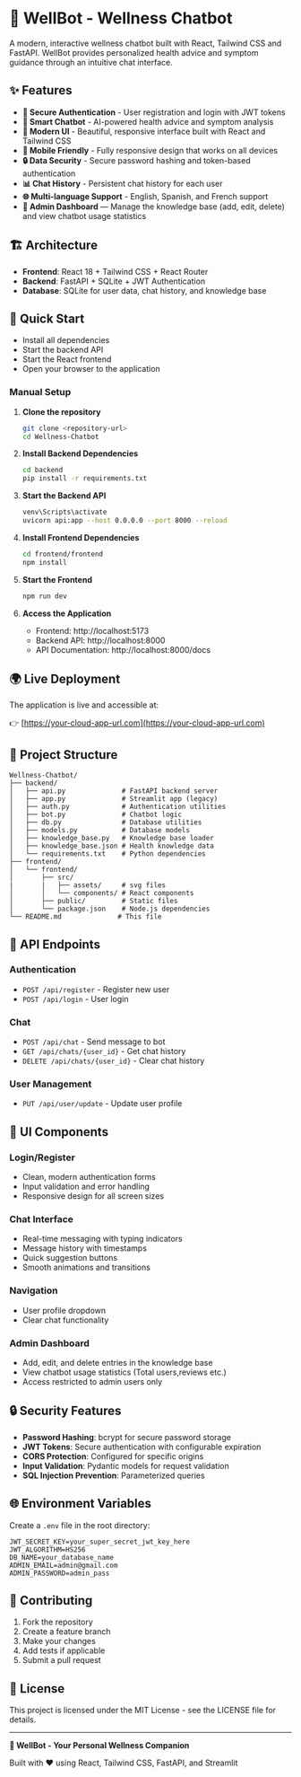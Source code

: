 # 💚 WellBot - Wellness Chatbot

A modern, interactive wellness chatbot built with React, Tailwind CSS and FastAPI. WellBot provides personalized health advice and symptom guidance through an intuitive chat interface.

## ✨ Features

- **🔐 Secure Authentication** - User registration and login with JWT tokens
- **💬 Smart Chatbot** - AI-powered health advice and symptom analysis
- **🎨 Modern UI** - Beautiful, responsive interface built with React and Tailwind CSS
- **📱 Mobile Friendly** - Fully responsive design that works on all devices
- **🔒 Data Security** - Secure password hashing and token-based authentication
- **📊 Chat History** - Persistent chat history for each user
- **🌐 Multi-language Support** - English, Spanish, and French support
- **🧠 Admin Dashboard** — Manage the knowledge base (add, edit, delete) and view chatbot usage statistics

## 🏗️ Architecture

- **Frontend**: React 18 + Tailwind CSS + React Router
- **Backend**: FastAPI + SQLite + JWT Authentication
- **Database**: SQLite for user data, chat history, and knowledge base

## 🚀 Quick Start

- Install all dependencies
- Start the backend API
- Start the React frontend
- Open your browser to the application

### Manual Setup

1. **Clone the repository**

   ```bash
   git clone <repository-url>
   cd Wellness-Chatbot
   ```

2. **Install Backend Dependencies**

   ```bash
   cd backend
   pip install -r requirements.txt
   ```

3. **Start the Backend API**

   ```bash
   venv\Scripts\activate
   uvicorn api:app --host 0.0.0.0 --port 8000 --reload
   ```

4. **Install Frontend Dependencies**

   ```bash
   cd frontend/frontend
   npm install
   ```

5. **Start the Frontend**

   ```bash
   npm run dev
   ```

6. **Access the Application**
   - Frontend: http://localhost:5173
   - Backend API: http://localhost:8000
   - API Documentation: http://localhost:8000/docs

## 🌍 Live Deployment

The application is live and accessible at:

👉 [https://your-cloud-app-url.com](https://your-cloud-app-url.com)

## 📁 Project Structure

```
Wellness-Chatbot/
├── backend/
│   ├── api.py              # FastAPI backend server
│   ├── app.py              # Streamlit app (legacy)
│   ├── auth.py             # Authentication utilities
│   ├── bot.py              # Chatbot logic
│   ├── db.py               # Database utilities
│   ├── models.py           # Database models
│   ├── knowledge_base.py   # Knowledge base loader
│   ├── knowledge_base.json # Health knowledge data
│   └── requirements.txt    # Python dependencies
├── frontend/
│   └── frontend/
│       ├── src/
|       |   ├── assets/     # svg files
│       │   └── components/ # React components
│       ├── public/         # Static files
│       └── package.json    # Node.js dependencies
└── README.md              # This file
```

## 🔧 API Endpoints

### Authentication

- `POST /api/register` - Register new user
- `POST /api/login` - User login

### Chat

- `POST /api/chat` - Send message to bot
- `GET /api/chats/{user_id}` - Get chat history
- `DELETE /api/chats/{user_id}` - Clear chat history

### User Management

- `PUT /api/user/update` - Update user profile

## 🎨 UI Components

### Login/Register

- Clean, modern authentication forms
- Input validation and error handling
- Responsive design for all screen sizes

### Chat Interface

- Real-time messaging with typing indicators
- Message history with timestamps
- Quick suggestion buttons
- Smooth animations and transitions

### Navigation

- User profile dropdown
- Clear chat functionality

### Admin Dashboard

- Add, edit, and delete entries in the knowledge base
- View chatbot usage statistics (Total users,reviews etc.)
- Access restricted to admin users only

## 🔒 Security Features

- **Password Hashing**: bcrypt for secure password storage
- **JWT Tokens**: Secure authentication with configurable expiration
- **CORS Protection**: Configured for specific origins
- **Input Validation**: Pydantic models for request validation
- **SQL Injection Prevention**: Parameterized queries

## 🌐 Environment Variables

Create a `.env` file in the root directory:

```env
JWT_SECRET_KEY=your_super_secret_jwt_key_here
JWT_ALGORITHM=HS256
DB_NAME=your_database_name
ADMIN_EMAIL=admin@gmail.com
ADMIN_PASSWORD=admin_pass
```

## 🤝 Contributing

1. Fork the repository
2. Create a feature branch
3. Make your changes
4. Add tests if applicable
5. Submit a pull request

## 📄 License

This project is licensed under the MIT License - see the LICENSE file for details.

---

**💚 WellBot - Your Personal Wellness Companion**

Built with ❤️ using React, Tailwind CSS, FastAPI, and Streamlit

